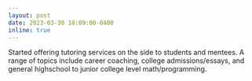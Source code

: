 ```yaml
---
layout: post
date: 2023-03-30 18:09:00-0400
inline: true
---
```


Started offering tutoring services on the side to students and mentees. A range of topics include career coaching, college admissions/essays, and general highschool to junior college level math/programming.